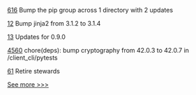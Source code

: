 
[616](https://github.com/hyperledger/cello/pull/616) Bump the pip group across 1 directory with 2 updates

[12](https://github.com/hyperledger-labs/aries-agent-controller/pull/12) Bump jinja2 from 3.1.2 to 3.1.4

[13](https://github.com/hyperledger-labs/agora-unknown_order/pull/13) Updates for 0.9.0

[4560](https://github.com/hyperledger/iroha/pull/4560) chore(deps): bump cryptography from 42.0.3 to 42.0.7 in /client_cli/pytests

[61](https://github.com/hyperledger-labs/governance/pull/61) Retire stewards


[See more >>>](https://start-here.hyperledger.org/pull-requests)
